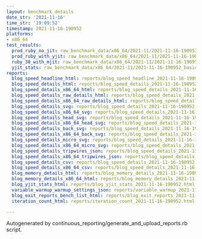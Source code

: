 ```yaml
---
layout: benchmark_details
date_str: '2021-11-16'
time_str: '19:09:52'
timestamp: 2021-11-16-190952
platforms:
- x86_64
test_results:
  prod_ruby_no_jit: raw_benchmark_data/x86_64/2021-11/2021-11-16-190952_basic_benchmark_prod_ruby_no_jit.json
  prod_ruby_with_yjit: raw_benchmark_data/x86_64/2021-11/2021-11-16-190952_basic_benchmark_prod_ruby_with_yjit.json
  ruby_30_with_mjit: raw_benchmark_data/x86_64/2021-11/2021-11-16-190952_basic_benchmark_ruby_30_with_mjit.json
  yjit_stats: raw_benchmark_data/x86_64/2021-11/2021-11-16-190952_basic_benchmark_yjit_stats.json
reports:
  blog_speed_headline_html: reports/blog_speed_headline_2021-11-16-190952.html
  blog_speed_details_html: reports/blog_speed_details_2021-11-16-190952.html
  blog_speed_details_x86_64_html: reports/blog_speed_details_2021-11-16-190952.x86_64.html
  blog_speed_details_raw_details_html: reports/blog_speed_details_2021-11-16-190952.raw_details.html
  blog_speed_details_x86_64_raw_details_html: reports/blog_speed_details_2021-11-16-190952.x86_64.raw_details.html
  blog_speed_details_svg: reports/blog_speed_details_2021-11-16-190952.svg
  blog_speed_details_x86_64_svg: reports/blog_speed_details_2021-11-16-190952.x86_64.svg
  blog_speed_details_head_svg: reports/blog_speed_details_2021-11-16-190952.head.svg
  blog_speed_details_x86_64_head_svg: reports/blog_speed_details_2021-11-16-190952.x86_64.head.svg
  blog_speed_details_back_svg: reports/blog_speed_details_2021-11-16-190952.back.svg
  blog_speed_details_x86_64_back_svg: reports/blog_speed_details_2021-11-16-190952.x86_64.back.svg
  blog_speed_details_micro_svg: reports/blog_speed_details_2021-11-16-190952.micro.svg
  blog_speed_details_x86_64_micro_svg: reports/blog_speed_details_2021-11-16-190952.x86_64.micro.svg
  blog_speed_details_tripwires_json: reports/blog_speed_details_2021-11-16-190952.tripwires.json
  blog_speed_details_x86_64_tripwires_json: reports/blog_speed_details_2021-11-16-190952.x86_64.tripwires.json
  blog_speed_details_csv: reports/blog_speed_details_2021-11-16-190952.csv
  blog_speed_details_x86_64_csv: reports/blog_speed_details_2021-11-16-190952.x86_64.csv
  blog_memory_details_html: reports/blog_memory_details_2021-11-16-190952.html
  blog_memory_details_x86_64_html: reports/blog_memory_details_2021-11-16-190952.x86_64.html
  blog_yjit_stats_html: reports/blog_yjit_stats_2021-11-16-190952.html
  variable_warmup_warmup_settings_json: reports/variable_warmup_2021-11-16-190952.warmup_settings.json
  blog_exit_reports_bench_list_html: reports/blog_exit_reports_2021-11-16-190952.bench_list.html
  iteration_count_html: reports/iteration_count_2021-11-16-190952.html

---
```

Autogenerated by continuous_reporting/generate_and_upload_reports.rb script.
